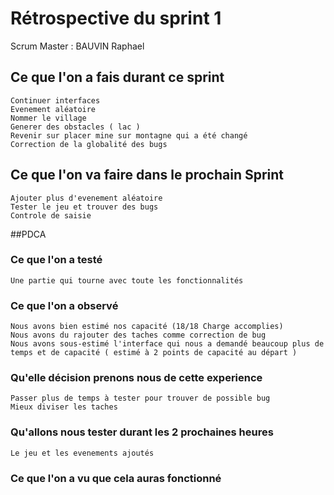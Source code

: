 # Rétrospective du sprint 1

Scrum Master : BAUVIN Raphael

## Ce que l'on a fais durant ce sprint 
	Continuer interfaces
	Evenement aléatoire
	Nommer le village
	Generer des obstacles ( lac )
	Revenir sur placer mine sur montagne qui a été changé
	Correction de la globalité des bugs
## Ce que l'on va faire dans le prochain Sprint
	Ajouter plus d'evenement aléatoire
	Tester le jeu et trouver des bugs
	Controle de saisie	
	
##PDCA

### Ce que l'on a testé 
	Une partie qui tourne avec toute les fonctionnalités
	
	
### Ce que l'on a observé 
	Nous avons bien estimé nos capacité (18/18 Charge accomplies)
	Nous avons du rajouter des taches comme correction de bug	
	Nous avons sous-estimé l'interface qui nous a demandé beaucoup plus de temps et de capacité ( estimé à 2 points de capacité au départ )
### Qu'elle décision prenons nous de cette experience 
	Passer plus de temps à tester pour trouver de possible bug
	Mieux diviser les taches
	 
### Qu'allons nous tester durant les 2 prochaines heures 
	Le jeu et les evenements ajoutés
### Ce que l'on a vu que cela auras fonctionné 
	
